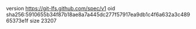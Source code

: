 version https://git-lfs.github.com/spec/v1
oid sha256:5910655b34f87b18ae8a7a445dc277f57917ea9db1c4f6a632a3c48965373e1f
size 23207
